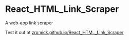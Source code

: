 # React_HTML_Link_Scraper
A web-app link scraper

Test it out at [zromick.github.io/React_HTML_Link_Scraper](https://www.zromick.github.io/React_HTML_Link_Scraper)
